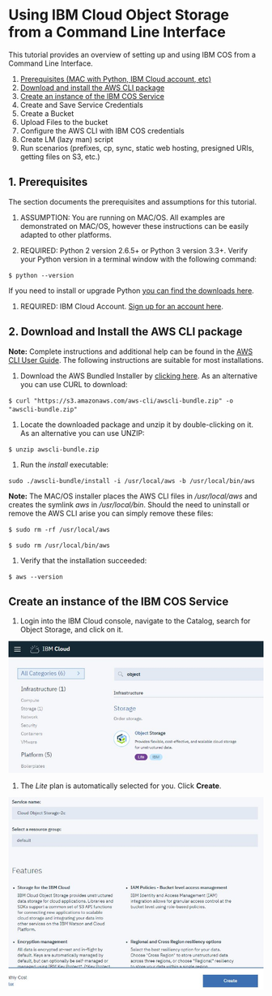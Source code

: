 # Using IBM Cloud Object Storage from a Command Line Interface
This tutorial provides an overview of setting up and using IBM COS from a Command Line Interface.
1. [Prerequisites (MAC with Python, IBM Cloud account, etc)](#pre-reqs)
1. [Download and install the AWS CLI package](#dwnl_awscli)
1. [Create an instance of the IBM COS Service](#create_cos)
1. Create and Save Service Credentials
1. Create a Bucket
1. Upload Files to the bucket
1. Configure the AWS CLI with IBM COS credentials
1. Create LM (lazy man) script
1. Run scenarios (prefixes, cp, sync, static web hosting, presigned URIs, getting files on S3, etc.)


## <a name="pre-reqs">1. Prerequisites</a>
The section documents the prerequisites and assumptions for this tutorial.
1. ASSUMPTION: You are running on MAC/OS.  All examples are demonstrated on MAC/OS, however these instructions can be easily adapted to other platforms.

1. REQUIRED: Python 2 version 2.6.5+ or Python 3 version 3.3+. Verify your Python version in a terminal window with the following command:

 `$ python --version`

 If you need to install or upgrade Python [you can find the downloads here](https://www.python.org/downloads/).

1. REQUIRED: IBM Cloud Account.  [Sign up for an account here](https://console.bluemix.net/registration/).

## <a name="dwnl_awscli">2. Download and Install the AWS CLI package</a>

**Note:** Complete instructions and additional help can be found in the [AWS CLI User Guide](https://docs.aws.amazon.com/cli/latest/userguide/installing.html).  The following instructions are suitable for most installations.
1. Download the AWS Bundled Installer by [clicking here](https://s3.amazonaws.com/aws-cli/awscli-bundle.zip).  As an alternative you can use CURL to download:

 `$ curl "https://s3.amazonaws.com/aws-cli/awscli-bundle.zip" -o "awscli-bundle.zip"`

1. Locate the downloaded package and unzip it by double-clicking on it.  As an alternative you can use UNZIP:

 `$ unzip awscli-bundle.zip`

1. Run the *install* executable:

  `sudo ./awscli-bundle/install -i /usr/local/aws -b /usr/local/bin/aws`

  **Note:** The MAC/OS installer places the AWS CLI files in */usr/local/aws* and creates the symlink *aws* in */usr/local/bin*. Should the need to uninstall or remove the AWS CLI arise you can simply remove these files:

  `$ sudo rm -rf /usr/local/aws`

  `$ sudo rm /usr/local/bin/aws`

1. Verify that the installation succeeded:

 `$ aws --version`

## <a name="create_cos">Create an instance of the IBM COS Service</a>

1. Login into the IBM Cloud console, navigate to the Catalog, search for Object Storage, and click on it.

 ![Login to IBM Cloud, navigate to the Catalog, search for Object Storage, select plan](/images/pic1.jpg)

1. The *Lite* plan is automatically selected for you. Click **Create**.

 ![Click Create](/images/pic2.jpg)
